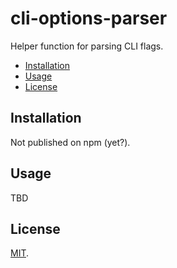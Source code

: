 # cli-options-parser

Helper function for parsing CLI flags.

<!-- START doctoc generated TOC please keep comment here to allow auto update -->
<!-- DON'T EDIT THIS SECTION, INSTEAD RE-RUN doctoc TO UPDATE -->

- [Installation](#installation)
- [Usage](#usage)
- [License](#license)

<!-- END doctoc generated TOC please keep comment here to allow auto update -->

## Installation

Not published on npm (yet?).

## Usage

TBD

## License

[MIT](LICENSE).
